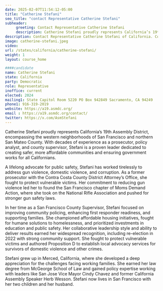 ```yaml
---
date: 2025-02-07T11:54:12-05:00
title: "Catherine Stefani"
seo_title: "contact Representative Catherine Stefani"
subheader:
     greeting: Contact Representative Catherine Stefani
     description: Catherine Stefani proudly represents California’s 19th Assembly District, encompassing the western neighborhoods of San Francisco and northern San Mateo County. With decades of experience as a prosecutor, policy analyst, and county supervisor, Stefani is a proven leader dedicated to creating safer, more affordable communities and ensuring government works for all Californians.
description: Contact Representative Catherine Stefani of California. Contact information for Catherine Stefani includes email address, phone number, and mailing address.
image: catherine-stefani.jpeg
video:
url: /states/california/catherine-stefani/
weight: 1
layout: course_home

####candidate
name: Catherine Stefani
state: California
party: Democratic
role: Representative
inoffice: current
elected: 2024
mailing1: State Capitol Room 5220 PO Box 942849 Sacramento, CA 94249
phone1: 916-319-2019
website: https://a19.asmdc.org/
email : https://a19.asmdc.org/contact/
twitter: https://x.com/AsmStefani
---
```

Catherine Stefani proudly represents California’s 19th Assembly District, encompassing the western neighborhoods of San Francisco and northern San Mateo County. With decades of experience as a prosecutor, policy analyst, and county supervisor, Stefani is a proven leader dedicated to creating safer, more affordable communities and ensuring government works for all Californians.

A lifelong advocate for public safety, Stefani has worked tirelessly to address gun violence, domestic violence, and corruption. As a former prosecutor with the Contra Costa County District Attorney’s Office, she fought to protect vulnerable victims. Her commitment to reducing gun violence led her to found the San Francisco chapter of Moms Demand Action, where she took on the National Rifle Association and pushed for stronger gun safety laws.

In her time as a San Francisco County Supervisor, Stefani focused on improving community policing, enhancing first responder readiness, and supporting families. She championed affordable housing initiatives, fought for humane solutions to homelessness, and prioritized investments in education and public safety. Her collaborative leadership style and ability to deliver results earned her widespread recognition, including re-election in 2022 with strong community support. She fought to protect vulnerable victims and authored Proposition D to establish local advocacy services for survivors of domestic violence and other crimes.

Stefani grew up in Merced, California, where she developed a deep appreciation for the challenges facing working families. She earned her law degree from McGeorge School of Law and gained policy expertise working with leaders like San Jose Vice Mayor Cindy Chavez and former California Assembly Speaker Herb Wesson. Stefani now lives in San Francisco with her two children and her husband.
